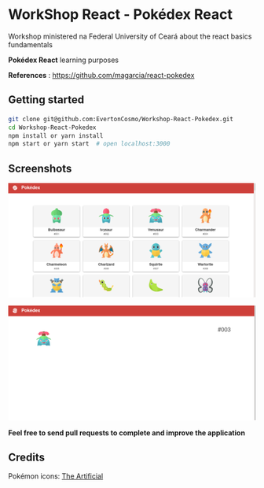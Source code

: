 # WorkShop React - Pokédex React 

Workshop ministered na Federal University of Ceará about the react basics fundamentals 

**Pokédex React**  learning purposes 

**References** : https://github.com/magarcia/react-pokedex 



## Getting started 

```sh
git clone git@github.com:EvertonCosmo/Workshop-React-Pokedex.git
cd Workshop-React-Pokedex
npm install or yarn install 
npm start or yarn start  # open localhost:3000
```

## Screenshots 
![List](screenshots/pokemon-list.png)

![Details](screenshots/pokemon-details.png)

**Feel free to send pull requests to complete and improve the application**


## Credits

Pokémon icons: [The Artificial](https://theartificial.com/pokemonicons/)

